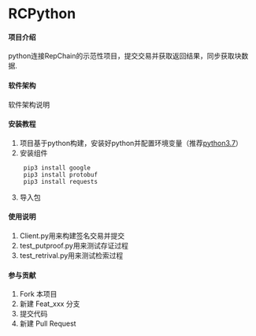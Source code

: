 # RCPython

#### 项目介绍
python连接RepChain的示范性项目，提交交易并获取返回结果，同步获取块数据.

#### 软件架构
软件架构说明


#### 安装教程

1. 项目基于python构建，安装好python并配置环境变量（推荐[python3.7](https://www.python.org/downloads/release/python-370/)）
2. 安装组件
   ```
    pip3 install google
    pip3 install protobuf
    pip3 install requests
   ```
3. 导入包


#### 使用说明

1. Client.py用来构建签名交易并提交
2. test_putproof.py用来测试存证过程
3. test_retrival.py用来测试检索过程

#### 参与贡献

1. Fork 本项目
2. 新建 Feat_xxx 分支
3. 提交代码
4. 新建 Pull Request
